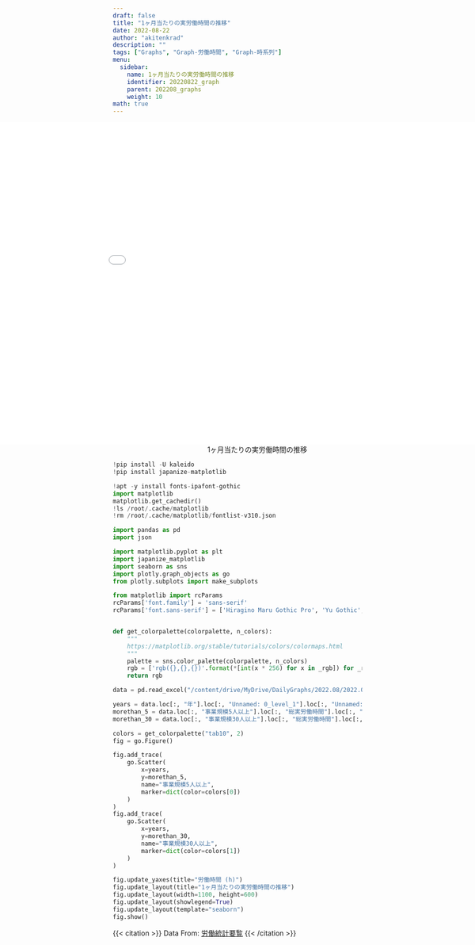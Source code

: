 ```yaml
---
draft: false
title: "1ヶ月当たりの実労働時間の推移"
date: 2022-08-22 
author: "akitenkrad"
description: ""
tags: ["Graphs", "Graph-労働時間", "Graph-時系列"]
menu:
  sidebar:
    name: 1ヶ月当たりの実労働時間の推移
    identifier: 20220822_graph
    parent: 202208_graphs
    weight: 10
math: true
---
```


<figure style="width:100%; display:flex; justify-content:center; align-items:center; flex-direction:column;">
    <iframe src="out.html" width="1110pt" height="650pt" style="border:none"></iframe>
    <figcaption>1ヶ月当たりの実労働時間の推移</figcaption>
</figure>

```python
!pip install -U kaleido
!pip install japanize-matplotlib

!apt -y install fonts-ipafont-gothic
import matplotlib
matplotlib.get_cachedir()
!ls /root/.cache/matplotlib
!rm /root/.cache/matplotlib/fontlist-v310.json

import pandas as pd
import json

import matplotlib.pyplot as plt
import japanize_matplotlib 
import seaborn as sns
import plotly.graph_objects as go
from plotly.subplots import make_subplots

from matplotlib import rcParams
rcParams['font.family'] = 'sans-serif'
rcParams['font.sans-serif'] = ['Hiragino Maru Gothic Pro', 'Yu Gothic', 'Meirio', 'Takao', 'IPAexGothic', 'IPAPGothic', 'VL PGothic', 'Noto Sans CJK JP']


def get_colorpalette(colorpalette, n_colors):
    """
    https://matplotlib.org/stable/tutorials/colors/colormaps.html
    """
    palette = sns.color_palette(colorpalette, n_colors)
    rgb = ['rgb({},{},{})'.format(*[int(x * 256) for x in _rgb]) for _rgb in palette]
    return rgb

data = pd.read_excel("/content/drive/MyDrive/DailyGraphs/2022.08/2022.08.22/実労働時間推移.xlsx", header=[0,1,2], index_col=None)

years = data.loc[:, "年"].loc[:, "Unnamed: 0_level_1"].loc[:, "Unnamed: 0_level_2"].values.tolist()
morethan_5 = data.loc[:, "事業規模5人以上"].loc[:, "総実労働時間"].loc[:, "１か月当たり"].values.tolist()
morethan_30 = data.loc[:, "事業規模30人以上"].loc[:, "総実労働時間"].loc[:, "１か月当たり"].values.tolist()

colors = get_colorpalette("tab10", 2)
fig = go.Figure()

fig.add_trace(
    go.Scatter(
        x=years,
        y=morethan_5,
        name="事業規模5人以上",
        marker=dict(color=colors[0])
    )
)
fig.add_trace(
    go.Scatter(
        x=years,
        y=morethan_30,
        name="事業規模30人以上",
        marker=dict(color=colors[1])
    )
)

fig.update_yaxes(title="労働時間 (h)")
fig.update_layout(title="1ヶ月当たりの実労働時間の推移")
fig.update_layout(width=1100, height=600)
fig.update_layout(showlegend=True)
fig.update_layout(template="seaborn")
fig.show()
```

{{< citation >}}
Data From: [労働統計要覧](https://www.mhlw.go.jp/toukei/youran/indexyr_d.html)
{{< /citation >}}
